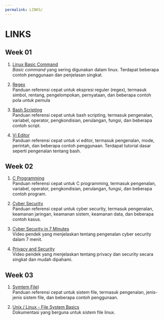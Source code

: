 ```yaml
---
permalink: LINKS/
---
```


# LINKS

## Week 01
1. [Linux Basic Command ](https://linuxopsys.com/topics/basic-linux-commands)<br>
*Basic command* yang sering digunakan dalam linux. Terdapat beberapa contoh penggunaan dan penjelasan singkat.

2. [Regex](https://cheatography.com/davechild/cheat-sheets/regular-expressions/)<br>
Panduan referensi cepat untuk ekspresi reguler (regex), termasuk simbol, rentang, pengelompokan, pernyataan, dan beberapa contoh pola untuk pemula

3. [Bash Scripting](https://www.javatpoint.com/bash)<br>
Panduan referensi cepat untuk bash scripting, termasuk pengenalan, variabel, operator, pengkondisian, perulangan, fungsi, dan beberapa contoh script.

4. [Vi Editor](https://www.javatpoint.com/vi-editor)<br>
Panduan referensi cepat untuk vi editor, termasuk pengenalan, mode, perintah, dan beberapa contoh penggunaan. Terdapat tutorial dasar seperti pengenalan tentang bash.

## Week 02
1. [C Programming](https://www.javatpoint.com/c-programming-language-tutorial)<br>
Panduan referensi cepat untuk C programming, termasuk pengenalan, variabel, operator, pengkondisian, perulangan, fungsi, dan beberapa contoh program.

2. [Cyber Security](https://www.javatpoint.com/cyber-security)<br>
Panduan referensi cepat untuk cyber security, termasuk pengenalan, keamanan jaringan, keamanan sistem, keamanan data, dan beberapa contoh kasus.

3. [Cyber Security in 7 Minutes](https://www.youtube.com/watch?v=inWWhr5tnEA)<br>
Video pendek yang menjelaskan tentang pengenalan cyber security dalam 7 menit.

4. [Privacy and Security](https://www.youtube.com/watch?v=qZE45J-MIUg)<br>
Video pendek yang menjelaskan tentang privacy dan security secara singkat dan mudah dipahami.

## Week 03
1. [Symtem File](https://www.geeksforgeeks.org/file-systems-in-operating-system/))<br>
Panduan referensi cepat untuk sistem file, termasuk pengenalan, jenis-jenis sistem file, dan beberapa contoh penggunaan.

2. [Unix / Linux - File System Basics](https://www.tutorialspoint.com/unix/unix-file-system.htm)<br>
Dokumentasi yang berguna untuk sistem file linux. 